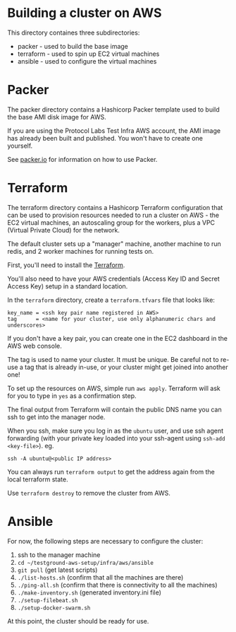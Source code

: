 Building a cluster on AWS
=========================

This directory containes three subdirectories:

* packer - used to build the base image
* terraform - used to spin up EC2 virtual machines
* ansible - used to configure the virtual machines

# Packer

The packer directory contains a Hashicorp Packer template used
to build the base AMI disk image for AWS. 

If you are using the Protocol Labs Test Infra AWS account, the
AMI image has already been built and published. You won't have to create one yourself.

See [packer.io](https://www.packer.io/) for information on how
to use Packer.

# Terraform

The terraform directory contains a Hashicorp Terraform configuration
that can be used to provision resources needed to run a cluster
on AWS - the EC2 virtual machines, an autoscaling group for the workers,
plus a VPC (Virtual Private Cloud) for the network.

The default cluster sets up a "manager" machine, another machine to run
redis, and 2 worker machines for running tests on.

First, you'll need to install the [Terraform](https://www.terraform.io/).

You'll also need to have your AWS credentials (Access Key ID and Secret
Access Key) setup in a standard location.

In the `terraform` directory, create a `terraform.tfvars` file that looks
like:

```
key_name = <ssh key pair name registered in AWS>
tag      = <name for your cluster, use only alphanumeric chars and underscores>
```

If you don't have a key pair, you can create one in the EC2 dashboard in the
AWS web console.

The tag is used to name your cluster. It must be unique. Be careful not to
re-use a tag that is already in-use, or your cluster might get joined into
another one!

To set up the resources on AWS, simple run `aws apply`. Terraform will ask
for you to type in `yes` as a confirmation step.

The final output from Terraform will contain the public DNS name you can
ssh to get into the manager node.

When you ssh, make sure you log in as the `ubuntu` user, and use ssh agent
forwarding (with your private key loaded into your ssh-agent using
`ssh-add <key-file>`). eg.

```
ssh -A ubuntu@<public IP address>
```

You can always run `terraform output` to get the address again from the local
terraform state.

Use `terraform destroy` to remove the cluster from AWS.

# Ansible

For now, the following steps are necessary to configure the cluster:

1. ssh to the manager machine
2. `cd ~/testground-aws-setup/infra/aws/ansible`
3. `git pull` (get latest scripts)
4. `./list-hosts.sh` (confirm that all the machines are there)
5. `./ping-all.sh` (confirm that there is connectivity to all the machines)
6. `./make-inventory.sh` (generated inventory.ini file)
7. `./setup-filebeat.sh`
8. `./setup-docker-swarm.sh`

At this point, the cluster should be ready for use.

